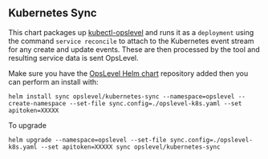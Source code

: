Kubernetes Sync
---

This chart packages up [kubectl-opslevel](https://github.com/OpsLevel/kubectl-opslevel) and runs it as a `deployment` using the command `service reconcile` to attach to the Kubernetes event stream for any create and update events.  These are then processed by the tool and resulting service data is sent OpsLevel.

Make sure you have the [OpsLevel Helm chart](https://github.com/OpsLevel/helm-charts) repository added then you can perform an install with:

```
helm install sync opslevel/kubernetes-sync --namespace=opslevel --create-namespace --set-file sync.config=./opslevel-k8s.yaml --set apitoken=XXXXX 
```

To upgrade

```
helm upgrade --namespace=opslevel --set-file sync.config=./opslevel-k8s.yaml --set apitoken=XXXXX sync opslevel/kubernetes-sync
```

